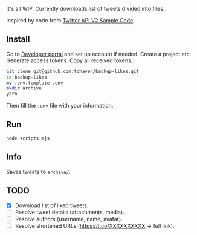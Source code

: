 It's all WIP. Currently downloads list of tweets divided into files.

Inspired by code from [Twitter API V2 Sample Code](https://github.com/twitterdev/Twitter-API-v2-sample-code).

## Install

Go to [Developer portal](https://developer.twitter.com/en/portal/projects/) and set up account if needed. Create a project etc. Generate access tokens. Copy all received tokens.

```bash
git clone git@github.com:tchayen/backup-likes.git
cd backup-likes
mv .env.template .env
mkdir archive
yarn
```

Then fill the `.env` file with your information.

## Run

```bash
node scripts.mjs
```

## Info

Saves tweets to `archive/`.

## TODO

- [x] Download list of liked tweets.
- [ ] Resolve tweet details (attachments, media).
- [ ] Resolve authors (username, name, avatar).
- [ ] Resolve shortened URLs (https://t.co/XXXXXXXXXX -> full link).
